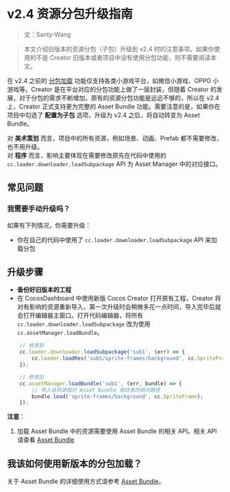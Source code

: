 # v2.4 资源分包升级指南

> 文：Santy-Wang

> 本文介绍旧版本的资源分包（子包）升级到 v2.4 时的注意事项。如果你使用的不是 Creator 旧版本或者项目中没有使用分包功能，则不需要阅读本文。

在 v2.4 之前的 [分包加载](https://github.com/cocos-creator/creator-docs/blob/e02ac31bab12d3ee767c0549050b0e42bd22bc5b/zh/scripting/subpackage.md) 功能仅支持各类小游戏平台，如微信小游戏、OPPO 小游戏等。Creator 是在平台对应的分包功能上做了一层封装，但随着 Creator 的发展，对于分包的需求不断增加，原有的资源分包功能是远远不够的，所以在 v2.4 上，Creator 正式支持更为完整的 Asset Bundle 功能。需要注意的是，如果你在项目中勾选了 **配置为子包** 选项，升级为 v2.4 之后，将自动转变为 Asset Bundle。

对 **美术策划** 而言，项目中的所有资源，例如场景、动画、Prefab 都不需要修改，也不用升级。<br>
对 **程序** 而言，影响主要体现在需要修改原先在代码中使用的 `cc.loader.downloader.loadSubpackage` API 为 Asset Manager 中的对应接口。

## 常见问题

### 我需要手动升级吗？

如果有下列情况，你需要升级：
 - 你在自己的代码中使用了 `cc.loader.downloader.loadSubpackage` API 来加载分包

## 升级步骤

- **备份好旧版本的工程**
- 在 CocosDashboard 中使用新版 Cocos Creator 打开原有工程，Creator 将对有影响的资源重新导入，第一次升级时会稍微多花一点时间，导入完毕后就会打开编辑器主窗口。打开代码编辑器，将所有 `cc.loader.downloader.loadSubpackage` 改为使用 `cc.assetManager.loadBundle`。

```js
    // 修改前
    cc.loader.downloader.loadSubpackage('sub1', (err) => {
        cc.loader.loadRes('sub1/sprite-frames/background', cc.SpriteFrame);
    });

    // 修改后
    cc.assetManager.loadBundle('sub1', (err, bundle) => {
        // 传入该资源相对 Asset Bundle 根目录的相对路径
        bundle.load('sprite-frames/background', cc.SpriteFrame);
    });
```

**注意**：
1. 加载 Asset Bundle 中的资源需要使用 Asset Bundle 的相关 API。相关 API 请查看 [Asset Bundle](../../../api/en/classes/Bundle.html)

## 我该如何使用新版本的分包加载？

关于 Asset Bundle 的详细使用方式请参考 [Asset Bundle](../scripting/asset-bundle.md)。


